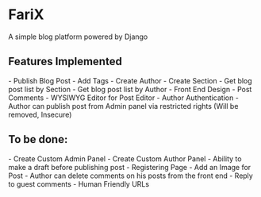FariX
=====

A simple blog platform powered by Django

<h2>Features Implemented</h2>
- Publish Blog Post
- Add Tags
- Create Author
- Create Section
- Get blog post list by Section
- Get blog post list by Author
- Front End Design
- Post Comments
- WYSIWYG Editor for Post Editor
- Author Authentication
- Author can publish post from Admin panel via restricted rights (Will be removed, Insecure)

<h2>To be done: </h2>
- Create Custom Admin Panel
- Create Custom Author Panel
- Ability to make a draft before publishing post
- Registering Page
- Add an Image for Post
- Author can delete comments on his posts from the front end
- Reply to guest comments
- Human Friendly URLs
